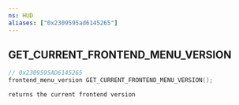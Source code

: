 ```yaml
---
ns: HUD
aliases: ["0x2309595ad6145265"]
---
```

## GET_CURRENT_FRONTEND_MENU_VERSION

```c
// 0x2309595AD6145265
frontend_menu_version GET_CURRENT_FRONTEND_MENU_VERSION();
```

```
returns the current frontend version
```
